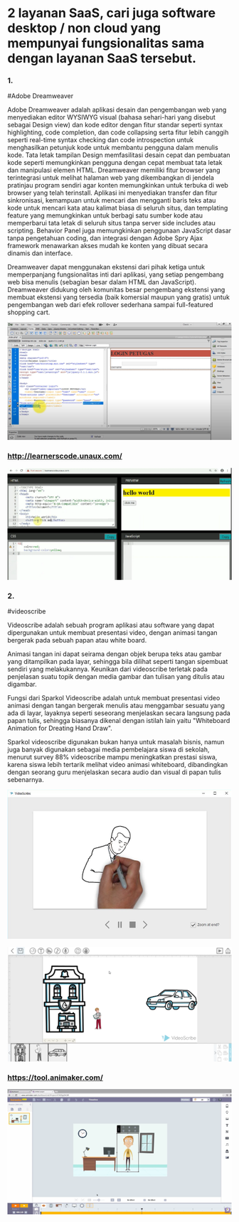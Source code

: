 # 2 layanan SaaS, cari juga software desktop / non cloud yang mempunyai fungsionalitas sama dengan layanan SaaS tersebut.

### 1. 

#Adobe Dreamweaver

Adobe Dreamweaver adalah aplikasi desain dan pengembangan web yang menyediakan editor WYSIWYG visual (bahasa sehari-hari yang disebut sebagai Design view) dan kode editor dengan fitur standar seperti syntax highlighting, code completion, dan code collapsing serta fitur lebih canggih seperti real-time syntax checking dan code introspection untuk menghasilkan petunjuk kode untuk membantu pengguna dalam menulis kode. Tata letak tampilan Design memfasilitasi desain cepat dan pembuatan kode seperti memungkinkan pengguna dengan cepat membuat tata letak dan manipulasi elemen HTML. Dreamweaver memiliki fitur browser yang terintegrasi untuk melihat halaman web yang dikembangkan di jendela pratinjau program sendiri agar konten memungkinkan untuk terbuka di web browser yang telah terinstall. Aplikasi ini menyediakan transfer dan fitur sinkronisasi, kemampuan untuk mencari dan mengganti baris teks atau kode untuk mencari kata atau kalimat biasa di seluruh situs, dan templating feature yang memungkinkan untuk berbagi satu sumber kode atau memperbarui tata letak di seluruh situs tanpa server side includes atau scripting. Behavior Panel juga memungkinkan penggunaan JavaScript dasar tanpa pengetahuan coding, dan integrasi dengan Adobe Spry Ajax framework menawarkan akses mudah ke konten yang dibuat secara dinamis dan interface.

Dreamweaver dapat menggunakan ekstensi dari pihak ketiga untuk memperpanjang fungsionalitas inti dari aplikasi, yang setiap pengembang web bisa menulis (sebagian besar dalam HTML dan JavaScript). Dreamweaver didukung oleh komunitas besar pengembang ekstensi yang membuat ekstensi yang tersedia (baik komersial maupun yang gratis) untuk pengembangan web dari efek rollover sederhana sampai full-featured shopping cart.

![Picture1](https://github.com/abdul-roofiu/Gambar/blob/master/minggu-01/dream%20viewer.png)

### http://learnerscode.unaux.com/ 

![Picture1](https://github.com/abdul-roofiu/Gambar/blob/master/minggu-01/httplearnerscode.unaux.png)

### 2. 

#videoscribe 

Videoscribe adalah sebuah program aplikasi atau software yang dapat dipergunakan untuk membuat presentasi video, dengan animasi tangan bergerak pada sebuah papan atau white board.

Animasi tangan ini dapat seirama dengan objek berupa teks atau gambar yang ditampilkan pada layar, sehingga bila dilihat seperti tangan sipembuat sendiri yang melakukannya. Keunikan dari videoscribe terletak pada penjelasan suatu topik dengan media gambar dan tulisan yang ditulis atau digambar.

Fungsi dari Sparkol Videoscribe adalah untuk membuat presentasi video animasi dengan tangan bergerak menulis atau menggambar sesuatu yang ada di layar, layaknya seperti seseorang menjelaskan secara langsung pada papan tulis, sehingga biasanya dikenal dengan istilah lain yaitu "Whiteboard Animation for Dreating Hand Draw". 

Sparkol videoscribe digunakan bukan hanya untuk masalah bisnis, namun juga banyak digunakan sebagai media pembelajara siswa di sekolah, menurut survey 88% videoscribe mampu meningkatkan prestasi siswa, karena siswa lebih tertarik melihat video animasi whiteboard, dibandingkan dengan seorang guru menjelaskan secara audio dan visual di papan tulis sebenarnya.

![V1](https://github.com/abdul-roofiu/Gambar/blob/master/minggu-01/Videoscribe.png)

![V1](https://github.com/abdul-roofiu/Gambar/blob/master/minggu-01/Videoscribe2.png)

### https://tool.animaker.com/ 



![V1](https://github.com/abdul-roofiu/Gambar/blob/master/minggu-01/animaker.png)
